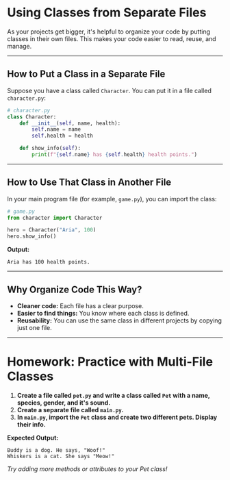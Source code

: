 # Using Classes from Separate Files

As your projects get bigger, it's helpful to organize your code by putting classes in their own files. This makes your code easier to read, reuse, and manage.

---

## How to Put a Class in a Separate File

Suppose you have a class called `Character`. You can put it in a file called `character.py`:

```python
# character.py
class Character:
    def __init__(self, name, health):
        self.name = name
        self.health = health

    def show_info(self):
        print(f"{self.name} has {self.health} health points.")
```

---

## How to Use That Class in Another File

In your main program file (for example, `game.py`), you can import the class:

```python
# game.py
from character import Character

hero = Character("Aria", 100)
hero.show_info()
```

**Output:**
```
Aria has 100 health points.
```

---

## Why Organize Code This Way?

- **Cleaner code:** Each file has a clear purpose.
- **Easier to find things:** You know where each class is defined.
- **Reusability:** You can use the same class in different projects by copying just one file.

---

# Homework: Practice with Multi-File Classes

1. **Create a file called `pet.py` and write a class called `Pet` with a name, species, gender, and it's sound.**
2. **Create a separate file called `main.py`.**
3. **In `main.py`, import the `Pet` class and create two different pets. Display their info.**

**Expected Output:**
```
Buddy is a dog. He says, "Woof!"
Whiskers is a cat. She says "Meow!"
```

*Try adding more methods or attributes to your Pet class!*